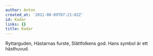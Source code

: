 ```yaml
---
author: Anton
created_at: '2011-08-09T07:21:02Z'
id: Kadar
links: {}
title: Kadar
---
```


Ryttarguden, Hästarnas furste, Slättfolkens god. Hans symbol är ett hästhuvud.
